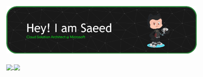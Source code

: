 
<a href="">
  <img align="center" style="margin-bottom: 10px;" src="./github-header-pic.png"   />
</a>
<br>
<br>

<a href="https://github.com/anuraghazra/github-readme-stats">
  <img height=200 align="center" src="https://github-readme-stats.vercel.app/api?username=motamed&theme=vue-dark&border_color=278e38&border_radius=30&bg_color=191919&rank_icon=github" />
</a>
<a href="https://github.com/anuraghazra/convoychat">
  <img height=200 align="center" src="https://github-readme-stats.vercel.app/api/top-langs?username=motamed&layout=compact&langs_count=6&card_width=320&theme=vue-dark&border_color=278e38&border_radius=30&bg_color=191919&hide=css,html,roff,jupyter%20notebook" />
</a>


<!--
**motamed/motamed** is a ✨ _special_ ✨ repository because its `README.md` (this file) appears on your GitHub profile.
### Hi there 👋
Here are some ideas to get you started:

- 🔭 I’m currently working on ...
- 🌱 I’m currently learning ...
- 👯 I’m looking to collaborate on ...
- 🤔 I’m looking for help with ...
- 💬 Ask me about ...
- 📫 How to reach me: ...
- 😄 Pronouns: ...
- ⚡ Fun fact: ...
-->
